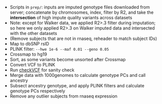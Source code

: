 - Scripts in `prep/`: inputs are imputed genotype files downloaded from server; concatenate by chromosomes, index, filter by R2, and take the **intersection** of high impute quality variants across datasets
- Note: except for Walker data, we applied R2>.3 filter during imputation; so here we only applied R2>.3 on Walker imputed data and intersected with the other datasets
- (Remove subjects that are not in rnaseq, reheader to match subject IDs)
- Map to dbSNP rsID
- PLINK filter: `--hwe 1e-6 --maf 0.01 --geno 0.05`
- Crossmap to hg19
- Sort, as some variants become unsorted after Crossmap
- Convert VCF to PLINK
- Run [checkVCF](https://github.com/zhanxw/checkVCF) for sanity check
- Merge data with 1000genomes to calculate genotype PCs and call ancestry
- Subsect ancestry genotype, and apply PLINK filters and calculate genotype PCs respectively
- Remove any outlier subjects from rnaseq expression



